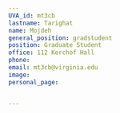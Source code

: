 ```yaml
---
UVA_id: mt3cb
lastname: Tarighat
name: Mojdeh
general_position: gradstudent
position: Graduate Student
office: 112 Kerchof Hall
phone: 
email: mt3cb@virginia.edu
image:
personal_page:


---
```


